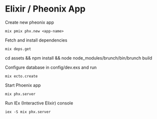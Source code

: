 # Elixir / Pheonix App

Create new pheonix app
```
mix pmix phx.new <app-name>
```

Fetch and install dependencies
```
mix deps.get
```
cd assets && npm install && node node_modules/brunch/bin/brunch build

Configure database in config/dev.exs and run
```
mix ecto.create
```

Start Phoenix app
```
mix phx.server
```

Run IEx (Interactive Elixir) console
```
iex -S mix phx.server
```
